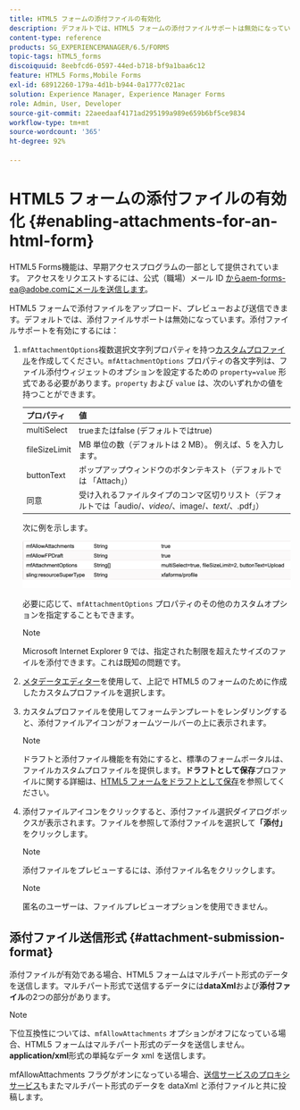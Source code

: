 ```yaml
---
title: HTML5 フォームの添付ファイルの有効化
description: デフォルトでは、HTML5 フォームの添付ファイルサポートは無効になっています。
content-type: reference
products: SG_EXPERIENCEMANAGER/6.5/FORMS
topic-tags: hTML5_forms
discoiquuid: 8eebfcd6-0597-44ed-b718-bf9a1baa6c12
feature: HTML5 Forms,Mobile Forms
exl-id: 68912260-179a-4d1b-b944-0a1777c021ac
solution: Experience Manager, Experience Manager Forms
role: Admin, User, Developer
source-git-commit: 22aeedaaf4171ad295199a989e659b6bf5ce9834
workflow-type: tm+mt
source-wordcount: '365'
ht-degree: 92%

---
```


# HTML5 フォームの添付ファイルの有効化 {#enabling-attachments-for-an-html-form}

<span class="preview"> HTML5 Forms機能は、早期アクセスプログラムの一部として提供されています。 アクセスをリクエストするには、公式（職場）メール ID からaem-forms-ea@adobe.comにメールを送信します。
</span>

HTML5 フォームで添付ファイルをアップロード、プレビューおよび送信できます。デフォルトでは、添付ファイルサポートは無効になっています。添付ファイルサポートを有効にするには：

1. `mfAttachmentOptions`複数選択文字列プロパティを持つ[カスタムプロファイル](/help/forms/custom-profile.md)を作成してください。`mfAttachmentOptions` プロパティの各文字列は、ファイル添付ウィジェットのオプションを設定するための `property=value` 形式である必要があります。`property` および `value` は、次のいずれかの値を持つことができます。

   | プロパティ | 値 |
   |--- |---|
   | multiSelect | trueまたはfalse (デフォルトではtrue) |
   | fileSizeLimit | MB 単位の数（デフォルトは 2 MB）。 例えば、5 を入力します。 |
   | buttonText | ポップアップウィンドウのボタンテキスト（デフォルトでは 「Attach」） |
   | 同意 | 受け入れるファイルタイプのコンマ区切りリスト（デフォルトでは「audio/*、video/*、image/*、text/*、.pdf」） |

   次に例を示します。

   ![オプションを設定](assets/mfAttachmentOptions.png)

   必要に応じて、`mfAttachmentOptions` プロパティのその他のカスタムオプションを指定することもできます。

   >[!NOTE]
   >
   >Microsoft Internet Explorer 9 では、指定された制限を超えたサイズのファイルを添付できます。これは既知の問題です。

1. [メタデータエディター](/help/forms/manage-form-metadata.md)を使用して、上記で HTML5 のフォームのために作成したカスタムプロファイルを選択します。
1. カスタムプロファイルを使用してフォームテンプレートをレンダリングすると、添付ファイルアイコンがフォームツールバーの上に表示されます。

   >[!NOTE]
   >
   >ドラフトと添付ファイル機能を有効にすると、標準のフォームポータルは、ファイルカスタムプロファイルを提供します。**ドラフトとして保存**&#x200B;プロファイルに関する詳細は、[HTML5 フォームをドラフトとして保存](/help/forms/saving-html5-form-draft.md)を参照してください。

1. 添付ファイルアイコンをクリックすると、添付ファイル選択ダイアログボックスが表示されます。ファイルを参照して添付ファイルを選択して&#x200B;**「添付」**&#x200B;をクリックします。

   >[!NOTE]
   >
   >添付ファイルをプレビューするには、添付ファイル名をクリックします。

   >[!NOTE]
   >
   >匿名のユーザーは、ファイルプレビューオプションを使用できません。

## 添付ファイル送信形式 {#attachment-submission-format}

添付ファイルが有効である場合、HTML5 フォームはマルチパート形式のデータを送信します。マルチパート形式で送信するデータには&#x200B;**dataXml**&#x200B;および&#x200B;**添付ファイル**&#x200B;の2つの部分があります。

>[!NOTE]
>
>下位互換性については、`mfAllowAttachments` オプションがオフになっている場合、HTML5 フォームはマルチパート形式のデータを送信しません。**application/xml**&#x200B;形式の単純なデータ xml を送信します。

mfAllowAttachments フラグがオンになっている場合、[送信サービスのプロキシサービス](/help/forms/service-proxy.md)もまたマルチパート形式のデータを dataXml と添付ファイルと共に投稿します。
